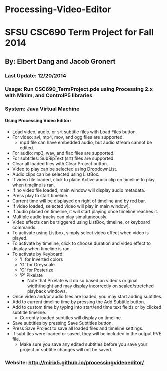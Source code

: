 Processing-Video-Editor
=======================

# SFSU CSC690 Term Project for Fall 2014

## By: Elbert Dang and Jacob Gronert

### Last Update: 12/20/2014
 
### Usage: Run CSC690_TermProject.pde using Processing 2.x with Minim, and ControlP5 libraries
 
### System: Java Virtual Machine
 
#### Using Processing Video Editor:
* Load video, audio, or srt subtitle files with Load Files button.
 * For video: avi, mp4, mov, and ogg files are supported.
   * mp4 file can have embedded audio, but audio stream cannot be edited.
 * For audio: mp3, wav, and flac files are supported.
 * For subtitles: SubRipText (srt) files are supported.
* Clear all loaded files with Clear Project button.
* Video to play can be selected using DropdownList.
* Audio clips can be selected using ListBox.
 * If video file loaded, click to place Active audio clip on timeline to play when timeline is ran.
 * If no video file loaded, main window will display audio metadata.
* Press play to start timeline.
 * Current time will be displayed on right of timeline and by red bar.
 * If video loaded, selected video will play in main window].
 * If audio placed on timeline, it will start playing once timeline reaches it.
 * Multiple audio tracks can play simultaneously.
* Video effects can be triggered using ListBox, timeline, or keyboard commands.
 * To activate using Listbox, simply select video effect when video is played.
 * To activate by timeline, click to choose duration and video effect to display when timeline is ran.
 * To activate by Keyboard:
    * 'I' for Inverted colors
    * 'G' for Greyscale
    * 'O' for Posterize
    * 'P' Pixelate
      * Note that Pixelate will do so based on video's original width/height and may display incorrectly on scaled/stretched playback windows.
* Once video and/or audio files are loaded, you may start adding subtitles.
 * Add to current timeline time by pressing the Add Subtitle button.
 * Add to custom time by typing into start/end time text fields or by clicked subtitle timeline.
   * Currently loaded subtitles will display on timeline.
 * Save subtitles by pressing Save Subtitles button.
* Press Save Project to save all loaded files and timeline settings.
 * If subtitles were loaded or saved, they will be included in the output PVE file.
   * Make sure you save any edited subtitles before you save your project or subtitle changes will not be saved.
 
### Website: http://mirix5.github.io/processingvideoeditor/
